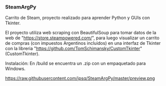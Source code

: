 ### SteamArgPy

Carrito de Steam, proyecto realizado para aprender Python y GUIs con Tkinter.

El proyecto utiliza web scraping con BeautifulSoup para tomar datos de la web de "https://store.steampowered.com/", para luego visualizar un carrito de compras (con impuestos Argentinos incluidos) en una interfaz de Tkinter con la libreria "https://github.com/TomSchimansky/CustomTkinter" (CustomTkinter).

Instalación:
En /build se encuentra un .zip con un empaquetado para Windows.

https://raw.githubusercontent.com/jpsq/SteamArgPy/master/preview.png

###
